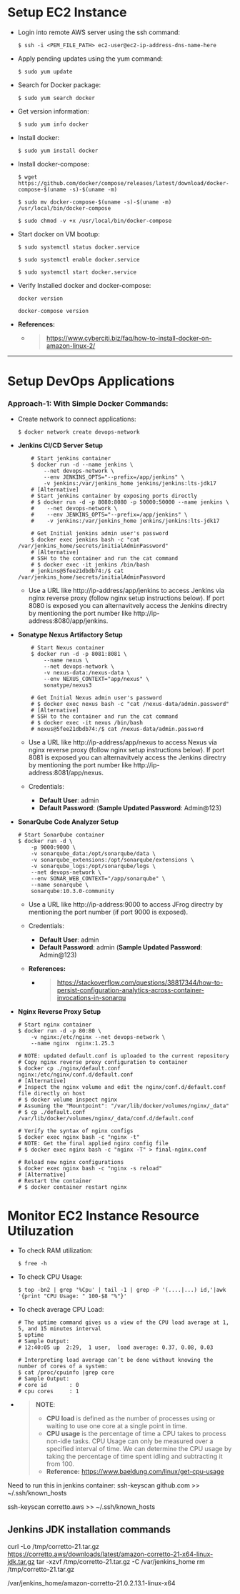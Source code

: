 # Setup EC2 Instance

- Login into remote AWS server using the ssh command:
    ```shell
    $ ssh -i <PEM_FILE_PATH> ec2-user@ec2-ip-address-dns-name-here
    ```
- Apply pending updates using the yum command:
    ```shell
    $ sudo yum update
    ```
- Search for Docker package:
    ```shell
    $ sudo yum search docker
    ```
- Get version information:
    ```shell
    $ sudo yum info docker
    ```
- Install docker:
    ```shell
    $ sudo yum install docker
    ```
- Install docker-compose:
    ```shell
    $ wget https://github.com/docker/compose/releases/latest/download/docker-compose-$(uname -s)-$(uname -m) 
    
    $ sudo mv docker-compose-$(uname -s)-$(uname -m) /usr/local/bin/docker-compose
    
    $ sudo chmod -v +x /usr/local/bin/docker-compose
    ```
- Start docker on VM bootup:
    ```shell
    $ sudo systemctl status docker.service

    $ sudo systemctl enable docker.service

    $ sudo systemctl start docker.service
    ```
- Verify Installed docker and docker-compose:
    ```shell
    docker version

    docker-compose version
    ```
- **References:**
    - > https://www.cyberciti.biz/faq/how-to-install-docker-on-amazon-linux-2/
---
# Setup DevOps Applications

### Approach-1: With Simple Docker Commands:
- Create network to connect applications:
    ```shell
    $ docker network create devops-network
    ```

- **Jenkins CI/CD Server Setup**

    ```shell
        # Start jenkins container
        $ docker run -d --name jenkins \
            --net devops-network \
            --env JENKINS_OPTS="--prefix=/app/jenkins" \
            -v jenkins:/var/jenkins_home jenkins/jenkins:lts-jdk17
        # [Alternative]
        # Start jenkins container by exposing ports directly
        # $ docker run -d -p 8080:8080 -p 50000:50000 --name jenkins \
        #    --net devops-network \
        #    --env JENKINS_OPTS="--prefix=/app/jenkins" \
        #    -v jenkins:/var/jenkins_home jenkins/jenkins:lts-jdk17
        
        # Get Initial jenkins admin user's password
        $ docker exec jenkins bash -c "cat /var/jenkins_home/secrets/initialAdminPassword"
        # [Alternative]
        # SSH to the container and run the cat command
        # $ docker exec -it jenkins /bin/bash
        # jenkins@5fee21dbdb74:/$ cat /var/jenkins_home/secrets/initialAdminPassword

    ```
    -   Use a URL like http://ip-address/app/jenkins to access Jenkins via nginx reverse proxy (follow nginx setup instructions below). If port 8080 is exposed you can alternavitvely access the Jenkins directry by mentioning the port number like http://ip-address:8080/app/jenkins.
    

- **Sonatype Nexus Artifactory Setup**

    ```shell
        # Start Nexus container
        $ docker run -d -p 8081:8081 \
            --name nexus \
            --net devops-network \
            -v nexus-data:/nexus-data \
            --env NEXUS_CONTEXT="app/nexus" \
            sonatype/nexus3

        # Get Initial Nexus admin user's password
        # $ docker exec nexus bash -c "cat /nexus-data/admin.password"
        # [Alternative]
        # SSH to the container and run the cat command
        # $ docker exec -it nexus /bin/bash
        # nexus@5fee21dbdb74:/$ cat /nexus-data/admin.password
    ```

    - Use a URL like http://ip-address/app/nexus to access Nexus via nginx reverse proxy (follow nginx setup instructions below). If port 8081 is exposed you can alternavitvely access the Jenkins directry by mentioning the port number like http://ip-address:8081/app/nexus.

    - Credentials:
        - **Default User**: admin
        - **Default Password**: <Add file path here...> (**Sample Updated Password**: Admin@123)



- **SonarQube Code Analyzer Setup**
    ```shell
    # Start SonarQube container
    $ docker run -d \
        -p 9000:9000 \
        -v sonarqube_data:/opt/sonarqube/data \
        -v sonarqube_extensions:/opt/sonarqube/extensions \
        -v sonarqube_logs:/opt/sonarqube/logs \
        --net devops-network \
        --env SONAR_WEB_CONTEXT="/app/sonarqube" \
        --name sonarqube \
        sonarqube:10.3.0-community
    ```

    - Use a URL like http://ip-address:9000 to access JFrog directry by mentioning the port number (if port 9000 is exposed).

    - Credentials:
        - **Default User**: admin
        - **Default Password**: admin (**Sample Updated Password**: Admin@123)

    - **References:**
        - > https://stackoverflow.com/questions/38817344/how-to-persist-configuration-analytics-across-container-invocations-in-sonarqu 

- **Nginx Reverse Proxy Setup**
    ```shell
    # Start nginx container
    $ docker run -d -p 80:80 \
        -v nginx:/etc/nginx --net devops-network \
        --name nginx  nginx:1.25.3

    # NOTE: updated default.conf is uploaded to the current repository
    # Copy nginx reverse proxy configuration to container
    $ docker cp ./nginx/default.conf  nginx:/etc/nginx/conf.d/default.conf
    # [Alternative]
    # Inspect the nginx volume and edit the nginx/conf.d/default.conf file directly on host
    # $ docker volume inspect nginx 
    # Assuming the "Mountpoint": "/var/lib/docker/volumes/nginx/_data"
    # $ cp ./default.conf  /var/lib/docker/volumes/nginx/_data/conf.d/default.conf

    # Verify the syntax of nginx configs
    $ docker exec nginx bash -c "nginx -t"
    # NOTE: Get the final applied nginx config file
    # $ docker exec nginx bash -c "nginx -T" > final-nginx.conf

    # Reload new nginx configurations
    $ docker exec nginx bash -c "nginx -s reload"
    # [Alternative]
    # Restart the container
    # $ docker container restart nginx
    ```

# Monitor EC2 Instance Resource Utiluzation
- To check RAM utilization:
    ```shell
    $ free -h
    ```
- To check CPU Usage:
    ```shell
    $ top -bn2 | grep '%Cpu' | tail -1 | grep -P '(....|...) id,'|awk '{print "CPU Usage: " 100-$8 "%"}'
    ```

- To check average CPU Load:
    ```shell
    # The uptime command gives us a view of the CPU load average at 1, 5, and 15 minutes interval
    $ uptime
    # Sample Output:
    # 12:40:05 up  2:29,  1 user,  load average: 0.37, 0.08, 0.03

    # Interpreting load average can’t be done without knowing the number of cores of a system:
    $ cat /proc/cpuinfo |grep core
    # Sample Output:
    # core id		: 0
    # cpu cores	    : 1
    ```

- > **NOTE**:
  > - **CPU load** is defined as the number of processes using or waiting to use one core at a single point in time.
  > -  **CPU usage** is the percentage of time a CPU takes to process non-idle tasks. CPU Usage can only be measured over a specified interval of time. We can determine the CPU usage by taking the percentage of time spent idling and subtracting it from 100. 
  > - **Reference:** https://www.baeldung.com/linux/get-cpu-usage




Need to run this in jenkins container:
ssh-keyscan github.com >> ~/.ssh/known_hosts

ssh-keyscan corretto.aws >> ~/.ssh/known_hosts

## Jenkins JDK installation commands
curl -Lo /tmp/corretto-21.tar.gz https://corretto.aws/downloads/latest/amazon-corretto-21-x64-linux-jdk.tar.gz
tar -xzvf /tmp/corretto-21.tar.gz -C /var/jenkins_home
rm /tmp/corretto-21.tar.gz

/var/jenkins_home/amazon-corretto-21.0.2.13.1-linux-x64